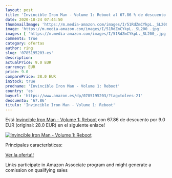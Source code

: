 ```yaml
---
layout: post
title: 'Invincible Iron Man - Volume 1: Reboot al 67.86 % de descuento'
date: 2020-10-24 07:44:50
thumbnailImage: 'https://m.media-amazon.com/images/I/51RdZmCYkpL._SL200_.jpg'
image: 'https://m.media-amazon.com/images/I/51RdZmCYkpL._SL200_.jpg'
images: [ 'https://m.media-amazon.com/images/I/51RdZmCYkpL._SL200_.jpg' ]
comments: true
category: ofertas
author: ring
slug: '0785195203-es'
description:
actualPrice: 9.0 EUR
currency: EUR
price: 9.0
comparePrice: 28.0 EUR
inStock: true
prodname: 'Invincible Iron Man - Volume 1: Reboot'
country: 'es'
buyurl: 'https://www.amazon.es/dp/0785195203/?tag=tolees-21'
descuento: '67.86'
titulo: 'Invincible Iron Man - Volume 1: Reboot'
---
```


Está [Invincible Iron Man - Volume 1: Reboot](https://www.amazon.es/dp/0785195203/?tag=tolees-21) con 67.86 de descuento por 9.0 EUR (original: 28.0 EUR) en el siguiente enlace!

[![Invincible Iron Man - Volume 1: Reboot](https://m.media-amazon.com/images/I/51RdZmCYkpL._SL200_.jpg)](https://www.amazon.es/dp/0785195203/?tag=tolees-21)

Principales características:


[Ver la oferta!!](https://www.amazon.es/dp/0785195203/?tag=tolees-21)

Links participate in Amazon Associate program and might generate a comission on qualifying sales



